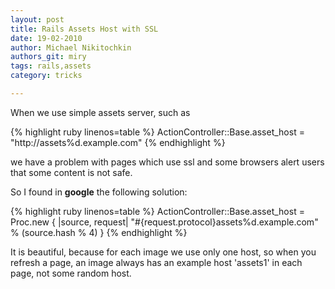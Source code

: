 ```yaml
---
layout: post
title: Rails Assets Host with SSL
date: 19-02-2010
author: Michael Nikitochkin
authors_git: miry
tags: rails,assets
category: tricks

---
```


When we use simple assets server, such as

{% highlight ruby linenos=table %}
ActionController::Base.asset_host = "http://assets%d.example.com"
{% endhighlight %}

we have a problem with pages which use ssl and some browsers alert users that some content is not safe.

<!--cut-->

So I found in **google** the following solution:

{% highlight ruby linenos=table %}
ActionController::Base.asset_host = Proc.new { |source, request|
"#{request.protocol}assets%d.example.com" % (source.hash % 4)
}
{% endhighlight %}


It is beautiful, because for each image we use only one host, so when you refresh a page, an image always has an example host 'assets1' in each page, not some random host.

